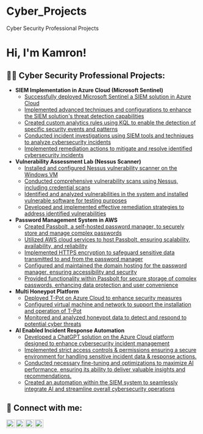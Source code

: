 # Cyber_Projects
Cyber Security Professional Projects
<h1>Hi, I'm Kamron!

<h2>👨‍💻 Cyber Security Professional Projects:</h2>

- <b>SIEM Implementation in Azure Cloud (Microsoft Sentinel)</b>
  - [Successfully deployed Microsoft Sentinel a SIEM solution in Azure Cloud](https://github.com/joshmadakor1/AD_PS)
  - [Implemented advanced techniques and configurations to enhance the SIEM solution's threat detection capabilities](https://github.com/joshmadakor1/AD_PS)
  - [Created custom analytics rules using KQL to enable the detection of specific security events and patterns](https://github.com/joshmadakor1/AD_PS)
  - [Conducted incident investigations using SIEM tools and techniques to analyze cybersecurity incidents](https://github.com/joshmadakor1/AD_PS)
  - [Implemented remediation actions to mitigate and resolve identified cybersecurity incidents](https://github.com/joshmadakor1/AD_PS)
- <b>Vulnerability Assessment Lab (Nessus Scanner)</b>
  - [Installed and configured Nessus vulnerability scanner on the Windows VM](https://github.com/joshmadakor1/AD_PS)
  - [Conducted comprehensive vulnerability scans using Nessus, including credential scans](https://github.com/joshmadakor1/AD_PS)
  - [Identified and analyzed vulnerabilities in the system and installed vulnerable software for testing purposes](https://github.com/joshmadakor1/AD_PS)
  - [Developed and implemented effective remediation strategies to address identified vulnerabilities](https://github.com/joshmadakor1/AD_PS)
- <b>Password Management System in AWS</b>
  - [Created Passbolt, a self-hosted password manager, to securely store and manage complex passwords](https://github.com/joshmadakor1/Sentinel-Lab)
  - [Utilized AWS cloud services to host Passbolt, ensuring scalability, availability, and reliability](https://github.com/joshmadakor1/Sentinel-Lab)
  - [Implemented HTTPS encryption to safeguard sensitive data transmitted to and from the password manager](https://github.com/joshmadakor1/Sentinel-Lab)
  - [Configured and maintained the domain hosting for the password manager, ensuring accessibility and security](https://github.com/joshmadakor1/Sentinel-Lab)
  - [Provided functionality within Passbolt for secure storage of complex passwords, enhancing data protection and user convenience](https://github.com/joshmadakor1/Sentinel-Lab)
- <b>Multi Honeypot Platform</b>
  - [Deployed T-Pot on Azure Cloud to enhance security measures](https://github.com/joshmadakor1/EncrypterPOC)
  - [Configured virtual machine and network to support the installation and operation of T-Pot](https://github.com/joshmadakor1/DecrypterPOC)
  - [Monitored and analyzed honeypot data to detect and respond to potential cyber threats](https://github.com/joshmadakor1/Key-Logger-With-Email)
- <b>AI Enabled Incident Response Automation</b>
  - [Developed a ChatGPT solution on the Azure Cloud platform designed to enhance cybersecurity incident management](https://github.com/joshmadakor1/Package-Delivery-Pathfinding-Algorithm)
  - [Implemented strict access controls & permissions ensuring a secure environment for handling sensitive incident data & response actions.](https://github.com/joshmadakor1/AD_PS)
  - [Conducted necessary fine-tuning and optimizations to maximize AI performance, ensuring its ability to deliver valuable insights and recommendations.](https://github.com/joshmadakor1/Package-Delivery-Pathfinding-Algorithm)
  - [Created an automation within the SIEM system to seamlessly integrate AI and streamline overall cybersecurity operations](https://github.com/joshmadakor1/Package-Delivery-Pathfinding-Algorithm)



<h2> 🤳 Connect with me:</h2>

[<img align="left" alt="JoshMadakor | YouTube" width="22px" src="https://cdn.jsdelivr.net/npm/simple-icons@v3/icons/youtube.svg" />][youtube]
[<img align="left" alt="JoshMadakor | Twitter" width="22px" src="https://cdn.jsdelivr.net/npm/simple-icons@v3/icons/twitter.svg" />][twitter]
[<img align="left" alt="JoshMadakor | LinkedIn" width="22px" src="https://cdn.jsdelivr.net/npm/simple-icons@v3/icons/linkedin.svg" />][linkedin]
[<img align="left" alt="JoshMadakor | Instagram" width="22px" src="https://cdn.jsdelivr.net/npm/simple-icons@v3/icons/instagram.svg" />][instagram]

[twitter]: https://twitter.com/joshmadakor
[youtube]: https://www.youtube.com/c/joshmadakor
[instagram]: https://www.instagram.com/joshmadakor/
[linkedin]: https://linkedin.com/in/joshmadakor

<!--
**joshmadakor1/joshmadakor1** is a ✨ _special_ ✨ repository because its `README.md` (this file) appears on your GitHub profile.

Here are some ideas to get you started:

- 🔭 I’m currently working on ...
- 🌱 I’m currently learning ...
- 👯 I’m looking to collaborate on ...
- 🤔 I’m looking for help with ...
- 💬 Ask me about ...
- 📫 How to reach me: ...
- 😄 Pronouns: ...
- ⚡ Fun fact: ...
-->
